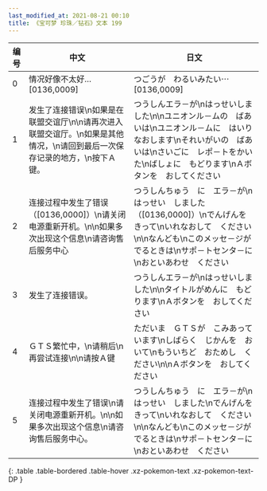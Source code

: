 ```yaml
---
last_modified_at: 2021-08-21 00:10
title: 《宝可梦 珍珠／钻石》文本 199
---
```

| 编号 | 中文 | 日文 |
| ---- | ---- | ---- |
| 0 | 情况好像不太好…[0136,0009] | つごうが　わるいみたい⋯　[0136,0009] |
| 1 | 发生了连接错误\n如果是在联盟交谊厅\n\n请再次进入联盟交谊厅。\n如果是其他情况，\n请回到最后一次保存记录的地方，\n按下Ａ键。 | つうしんエラ－が\nはっせいしました\n\nユニオンル－ムの　ばあいは\nユニオンル－ムに　はいりなおします\nそれいがいの　ばあいは\nさいごに　レポ－トをかいた\nばしょに　もどります\nＡボタンを　おしてください |
| 2 | 连接过程中发生了错误（[0136,0000]）\n请关闭电源重新开机。\n\n如果多次出现这个信息\n请咨询售后服务中心 | つうしんちゅう　に　エラ－が\nはっせい　しました（[0136,0000]）\nでんげんを　きって\nいれなおして　ください\n\nなんども\nこのメッセ－ジが　でるときは\nサポ－トセンタ－に\nおといあわせ　ください |
| 3 | 发生了连接错误。 | つうしんエラ－が\nはっせいしました\n\nタイトルがめんに　もどります\nＡボタンを　おしてください |
| 4 | ＧＴＳ繁忙中，\n请稍后\n再尝试连接\n\n请按Ａ键 | ただいま　ＧＴＳが　こみあっています\nしばらく　じかんを　おいて\nもういちど　おためし　ください\n\nＡボタンを　おしてください |
| 5 | 连接过程中发生了错误\n请关闭电源重新开机。\n\n如果多次出现这个信息\n请咨询售后服务中心。 | つうしんちゅう　に　エラ－が\nはっせい　しました\nでんげんを　きって\nいれなおして　ください\n\nなんども\nこのメッセ－ジが　でるときは\nサポ－トセンタ－に\nおといあわせ　ください |
{: .table .table-bordered .table-hover .xz-pokemon-text .xz-pokemon-text-DP }